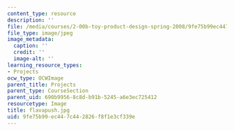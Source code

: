 ```yaml
---
content_type: resource
description: ''
file: /media/courses/2-00b-toy-product-design-spring-2008/9fe75b99ec447c442826f8f1e3cf339e_flavapush.jpg
file_type: image/jpeg
image_metadata:
  caption: ''
  credit: ''
  image-alt: ''
learning_resource_types:
- Projects
ocw_type: OCWImage
parent_title: Projects
parent_type: CourseSection
parent_uid: 690b9956-8c8d-b91b-5245-a6e3ec725412
resourcetype: Image
title: flavapush.jpg
uid: 9fe75b99-ec44-7c44-2826-f8f1e3cf339e
---
```

